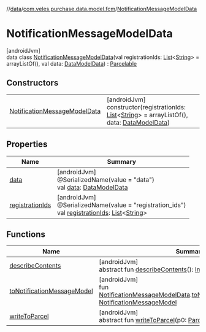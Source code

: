 //[data](../../../index.md)/[com.veles.purchase.data.model.fcm](../index.md)/[NotificationMessageModelData](index.md)

# NotificationMessageModelData

[androidJvm]\
data class [NotificationMessageModelData](index.md)(val registrationIds: [List](https://kotlinlang.org/api/latest/jvm/stdlib/kotlin.collections/-list/index.html)&lt;[String](https://kotlinlang.org/api/latest/jvm/stdlib/kotlin/-string/index.html)&gt; = arrayListOf(), val data: [DataModelData](../-data-model-data/index.md)) : [Parcelable](https://developer.android.com/reference/kotlin/android/os/Parcelable.html)

## Constructors

| | |
|---|---|
| [NotificationMessageModelData](-notification-message-model-data.md) | [androidJvm]<br>constructor(registrationIds: [List](https://kotlinlang.org/api/latest/jvm/stdlib/kotlin.collections/-list/index.html)&lt;[String](https://kotlinlang.org/api/latest/jvm/stdlib/kotlin/-string/index.html)&gt; = arrayListOf(), data: [DataModelData](../-data-model-data/index.md)) |

## Properties

| Name | Summary |
|---|---|
| [data](data.md) | [androidJvm]<br>@SerializedName(value = &quot;data&quot;)<br>val [data](data.md): [DataModelData](../-data-model-data/index.md) |
| [registrationIds](registration-ids.md) | [androidJvm]<br>@SerializedName(value = &quot;registration_ids&quot;)<br>val [registrationIds](registration-ids.md): [List](https://kotlinlang.org/api/latest/jvm/stdlib/kotlin.collections/-list/index.html)&lt;[String](https://kotlinlang.org/api/latest/jvm/stdlib/kotlin/-string/index.html)&gt; |

## Functions

| Name | Summary |
|---|---|
| [describeContents](../../com.veles.purchase.data.room.table/-sku-photo-entity/index.md#-1578325224%2FFunctions%2F-70787932) | [androidJvm]<br>abstract fun [describeContents](../../com.veles.purchase.data.room.table/-sku-photo-entity/index.md#-1578325224%2FFunctions%2F-70787932)(): [Int](https://kotlinlang.org/api/latest/jvm/stdlib/kotlin/-int/index.html) |
| [toNotificationMessageModel](../to-notification-message-model.md) | [androidJvm]<br>fun [NotificationMessageModelData](index.md).[toNotificationMessageModel](../to-notification-message-model.md)(): [NotificationMessageModel](../../../../domain/domain/com.veles.purchase.domain.model.fcm/-notification-message-model/index.md) |
| [writeToParcel](../../com.veles.purchase.data.room.table/-sku-photo-entity/index.md#-1754457655%2FFunctions%2F-70787932) | [androidJvm]<br>abstract fun [writeToParcel](../../com.veles.purchase.data.room.table/-sku-photo-entity/index.md#-1754457655%2FFunctions%2F-70787932)(p0: [Parcel](https://developer.android.com/reference/kotlin/android/os/Parcel.html), p1: [Int](https://kotlinlang.org/api/latest/jvm/stdlib/kotlin/-int/index.html)) |
